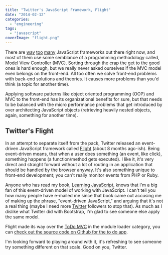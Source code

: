 ```yaml
---
title: "Twitter's JavaScript Framework, Flight"
date: "2014-02-12"
categories: 
  - "engineering"
tags: 
  - "javascript"
coverImage: "flight.png"
---
```


There are [way](http://angularjs.org/) [too](http://emberjs.com/) [many](http://backbonejs.org/) JavaScript frameworks out there right now, and most of them use some semblance of a programming methodology called, Model View Controller (MVC). Sorting through the crap the get to the good ones is hard enough, but we really never asked ourselves if the MVC model even belongs on the front-end. All too often we solve front-end problems with back-end solutions and theories. It causes more problems than you'd think (a topic for another time).

Applying software patterns like object oriented programming (OOP) and MVC to the front-end has its organizational benefits for sure, but that needs to be balanced with the micro performance problems that get introduced by over architecting JavaScript objects (retrieving heavily nested objects, again, something for another time).

## Twitter's Flight

In an attempt to separate itself from the pack, Twitter released an event-driven JavaScript framework called [Flight](http://twitter.github.io/flight/) (about 8 months ago-ish). Being event-driven means, that when a user does something (an event, like click), something happens (a function/method gets executed). I like it, it's very direct and straight forward without a lot of routing in an application that should be handled by the browser anyway. It's also something unique to front-end development; you can't really monitor events from PHP or Ruby.

Anyone who has read my book, [Learning JavaScript](http://www.amazon.com/Learning-JavaScript-Hands-On-Fundamentals-Modern/dp/0321832744/), knows that I'm a big fan of this event-driven model of working with JavaScript. I can't tell you how many people have e-mailed me since that book came out accusing me of making up the phrase, "event-driven JavaScript," and arguing that it's not a real thing (maybe I need more [Twitter](http://twitter.com/csskarma) followers to stop that). As much as I dislike what Twitter did with Bootstrap, I'm glad to see someone else apply the same model.

Flight made its way over the [ToDo MVC](http://todomvc.com/) in the module loader category, you can [check out the source code on Github for the to do app](https://github.com/tastejs/todomvc/tree/gh-pages/dependency-examples/flight).

I'm looking forward to playing around with it, it's refreshing to see someone try something different on that scale. Good on you, Twitter.
